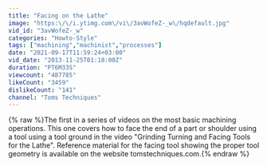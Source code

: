 ```yaml
---
title: "Facing on the Lathe"
image: "https:\/\/i.ytimg.com\/vi\/3avWofeZ-_w\/hqdefault.jpg"
vid_id: "3avWofeZ-_w"
categories: "Howto-Style"
tags: ["machining","machinist","processes"]
date: "2021-09-17T11:59:24+03:00"
vid_date: "2013-11-25T01:18:00Z"
duration: "PT6M33S"
viewcount: "487785"
likeCount: "3459"
dislikeCount: "141"
channel: "Toms Techniques"
---
```

{% raw %}The first in a series of videos on the most basic machining operations. This one covers how to face the end of a part or shoulder using a tool using a tool ground in the video &quot;Grinding Turning and Facing Tools for the Lathe&quot;. Reference material for the facing tool showing the proper tool geometry is available on the website tomstechniques.com.{% endraw %}
